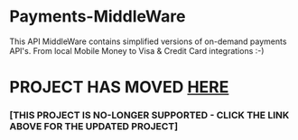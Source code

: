 # Payments-MiddleWare
This API MiddleWare contains simplified versions of on-demand payments API's. From local Mobile Money to Visa &amp; Credit Card integrations :-)

# PROJECT HAS MOVED [HERE](https://github.com/blessedjasonmwanza/MoneyUnify)

### [THIS PROJECT IS NO-LONGER SUPPORTED - CLICK THE LINK ABOVE FOR THE UPDATED PROJECT]
